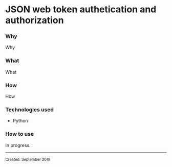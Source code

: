 <html>
<body>
<!--Sport analysis HardTech Enterpreneurship backend infrastructure-->
<h1 class="title">JSON web token authetication and authorization</h1>
<h3 class="why">Why</h3>
<p class="why">Why</p>
<h3 class="what">What</h3>
<p class="what">What</p>
<h3 class="how">How</h3>
<p class="how">How</p>
<h3 class="technologies">Technologies used</h3>
<ul class="technologies">
  <li class="technologies" hover="Python">Python</li>
</ul>
<h3 class="usage">How to use</h3>
<p class="usage">In progress.</p>
<hr>
<small class="created">Created: September 2019</small>
</body>
</html>
